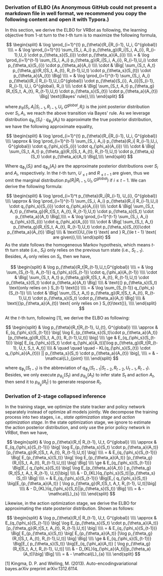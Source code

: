 ### Derivation of ELBO (As Anonymous GitHub could not present a markdown file in well format, we recommend you copy the following content and open it with Typora.)

In this section, we derive the ELBO for VRBot as following, the learning objective from 1-st turn to the $t$-th turn is to maximize the following formula,


$$
\begin{split}
      & \log \prod_{i=1}^{t} p_{\theta}(R_i|R_{i-1}, U_i, G^{global}) \\\\
      = & \log \prod_{i=1}^{t} \sum_{S_i, A_i}  p_{\theta_g}(R_i|S_i, A_{i}, R_{i-1},U_i)
      \cdot p_{\theta_s}(S_{i}) \cdot p_{\theta_a}(A_{i}) \\\\
      = & \log \prod_{i=1}^{t-1} \sum_{S_i, A_i}  p_{\theta_g}(R_i|S_i, A_{i}, R_{i-1},U_i) \cdot p_{\theta_s}(S_{i}) \cdot p_{\theta_a}(A_i) \\\\
      \cdot & \Big[ \sum_{S_t, A_t}  p_{\theta_g}(R_t|S_t, A_{t}, R_{t-1},U_t) \cdot p_{\theta_s}(S_{t}) \cdot p_{\theta_a}(A_{t}) \Big] \\\\
      = & \log \prod_{i=1}^{t-1} \sum_{S_i, A_i}  p_{\theta}(R_i| R_{i-1},U_i,G^{global})
      \cdot p_{\theta}(S_{i}, A_{i}|S_{i-1}, R_{i-1}, U_i, G^{global}, R_i) \\\\
      \cdot & \Big[ \sum_{S_t, A_t}  p_{\theta_g}(R_t|S_t, A_{t}, R_{t-1},U_t)
      \cdot p_{\theta_s}(S_{t}) \cdot p_{\theta_a}(A_{t}) \Big] \text{(Bayes' rule)},\\\\
      \end{split}
$$

where $p_{\theta}(S_i, A_i|S_{i-1}, R_{i-1}, U_i, G^{global}, R_i)$ is the joint posterior distribution over $S_i, A_i$, we reach the above transition via Bayes' rule. As we leverage distribution $q_{\phi_s}(S_t) \cdot q_{\phi_a}(A_t)$ to approximate the true posterior distribution, we have the following approximate equality,

$$
\begin{split}
      & \log \prod_{i=1}^{t} p_{\theta}(R_i|R_{i-1}, U_i, G^{global}) \\\\
      \approx & \log \prod_{i=1}^{t-1} \sum_{S_i, A_i}  p_{\theta}(R_i| R_{i-1},U_i, G^{global})
      \cdot q_{\phi_s}(S_{i}) \cdot q_{\phi_a}(A_{i}) \\\\
      \cdot & \Big[ \sum_{S_t, A_t}  p_{\theta_g}(R_t|S_t, A_{t}, R_{t-1},U_t)
      \cdot p_{\theta_s}(S_t) \cdot p_{\theta_a}(A_t) \Big],\\\\
  \end{split}
$$



Where $q_{\phi_s}(S_i)$ and $q_{\phi_a}(A_i)$ are the approximate posterior distributions over $S_{i}$ and $A_{i}$, respectively. In the $t$-th turn, $U_{\le {t}}$ and $R_{\le {t-1}}$ are given, thus we omit the marginal distribution $p_{\theta}(R_i|R_{i-1}, U_t, G^{global})$ if $i \le t-1$. We can derive the following formula:

$$
\begin{split}
    & \log \prod_{i=1}^t p_{\theta}(R_i|R_{i-1}, U_{i}, G^{global}) \\\\
    \approx & \log \prod_{i=1}^{t-1} \sum_{S_i, A_i}    p_{\theta}(R_i| R_{i-1},U_i)
    \cdot q_{\phi_s}(S_{i}) \cdot q_{\phi_a}(A_{i}) \\\\
    \cdot & \Big[ \sum_{S_t, A_t}  p_{\theta_g}(R_t|S_t, A_{t}, R_{t-1},U_t)
    \cdot p_{\theta_s}(S_t) \cdot p_{\theta_a}(A_t) \Big],\\\\
    = & \log \prod_{i=1}^{t-1} \sum_{S_i, A_i} q_{\phi_s}(S_{i}) \cdot q_{\phi_a}(A_{i}) \\\\
    \cdot & \Big[ \sum_{S_t, A_t}  p_{\theta_g}(R_t|S_t, A_{t}, R_{t-1},U_t)
    \cdot p_{\theta_s}(S_{t})\cdot p_{\theta_a}(A_{t}) \Big] \\\\
    & \text{(}U_{\le t} \text{ and } R_{\le t - 1} \text{ are given)},\\\\
\end{split}
$$
As the state follows the homogeneous Markov hypothesis, which means $t$-th turn state (i.e., $S_t$) only relies on the previous turn state (i.e., $S_{t-1}$). Besides, $A_t$ only relies on $S_t$, then we have,

$$
\begin{split}
    & \log p_{\theta}(R_t|R_{t-1},U_t,G^{global}) \\\\
    = & \log \sum_{S_{t-1}, A_{t-1}} q_{\phi_s}(S_{t-1}) \cdot q_{\phi_a}(A_{t-1}) \\\\
    \cdot & \Big[ \sum_{S_t, A_t}  p_{\theta_g}(R_t|S_t, A_{t}, R_{t-1},U_t)
    \cdot p_{\theta_s}(S_t) \cdot p_{\theta_a}(A_t) \Big] \\\\
    & \text{(} p_{\theta_s}(S_t) \text{only relies on } S_{t-1} \text{)} \\\\
    = & \log \sum_{S_{t-1}} q_{\phi_s}(S_{t-1}) \\\\
    \cdot & \Big[ \sum_{S_t, A_t}  p_{\theta_g}(R_t|S_t, A_{t}, R_{t-1},U_t)
    \cdot  p_{\theta_s}(S_t) \cdot p_{\theta_a}(A_t) \Big] \\\\
    & \text{(}p_{\theta_a}(A_{t}) \text{ only relies on } S_{t}\text{)}, \\\\
\end{split}
$$

At the $t$-th turn, following [1], we derive the ELBO as following:

$$
\begin{split}
        & \log p_{\theta}(R_t|R_{t-1}, U_{t}, G^{global}) \\\\
        \approx & E_{q_{\phi_s}(S_{t-1})} \big[ \log E_{p_{\theta_s}(S_t)\cdot p_{\theta_a}(A_t)} [p_{\theta_g}(R_t|S_t, A_{t}, R_{t-1},U_t)] \big] \\\\
        \ge & E_{q_{\phi_s}(S_{t-1})} \big[ E_{q_{\phi_s}(S_t) \cdot q_{\phi_a}(A_t)}[\log p_{\theta_g}(R_t|R_{t-1}, U_t, S_t, A_t)] \\\\ 
        &  \quad \quad \quad - KL(q_{\phi_s}(S_{t}) \cdot q_{\phi_a}(A_{t})) || p_{\theta_s}(S_t) \cdot p_{\theta_a}(A_{t}) \big], \\\\
        = & - \mathcal{L}_{joint} \\\\
\end{split}
$$

where $q_{\phi_s}(S_{t-1})$ is the abbreviation of $q_{\phi_s}(S_{t-1}|S_{t-2}, R_{t-2}, U_{t-1}, R_{t-1})$. Besides, we only execute $p_{\theta_s}(S_t)$ and $p_{\theta_a}(A_t)$ to infer state $S_t$ and action $A_t$, then send it to $p_{\theta_g}(R_t|\cdot)$ to generate response $R_t$.



### Derivation of 2-stage collapsed inference

In the training stage, we optimize the state tracker and policy network separately instead of optimize all models jointly. We decompose the training process into two stages, i.e., *state optimization stage* and *action optimization stage*. In the state optimization stage, we ignore to estimate the action posterior distribution, and only use the prior policy network in VRBot, then we have,

$$
\begin{split}
  & \log p_{\theta}(R_t| R_{t-1}, U_t, G^{global}) \\\\
  \approx & E_{q_{\phi_s}(S_{t-1})} \big[ \log E_{p_{\theta_s}(S_t) \cdot p_{\theta_a}(A_t)} [p_{\theta_g}(R_t|S_t, A_{t}, R_{t-1},U_t)] \big] \\\\
  = & E_{q_{\phi_s}(S_{t-1})} \Big[ E_{p_{\theta_s}(S_t)} \big[ \log  E_{p_{\theta_a}(A_t)} [p_{\theta_g}(R_t|S_t, A_{t}, R_{t-1},U_t)] \big] \Big] \\\\
  \ge & E_{q_{\phi_s}(S_{t-1})} \Big[E_{ q_{\phi_s}(S_t)} \big[ \log E_{p_{\theta_a}(A_t)} [ p_{\theta_g}(R_t|S_t, A_t, R_{t-1}, U_t)]\big] \\\\
  & - D_{KL}(q_{\phi_s}(S_t)||p_{\theta_s}(S_t)) \Big] \\\\
  = & E_{q_{\phi_s}(S_{t-1})} \Big[E_{ q_{\phi_s}(S_t)} \big[E_{p_{\theta_a}(A_t)} [ \log p_{\theta_g}(R_t|S_t, A_t, R_{t-1}, U_t)]\big] \\\\ 
  & - D_{KL}(q_{\phi_s}(S_t)||p_{\theta_s}(S_t)) \Big] \\\\
  = & - \mathcal{L}_{s} \\\\
\end{split}
$$

Likewise, in the action optimization stage, we derive the ELBO for approximating the state posterior distribution. Shown as follows:

$$
\begin{split}
  & \log p_{\theta}(R_t| R_{t-1}, U_t, G^{global}) \\\\
  \approx & E_{q_{\phi_s}(S_{t-1})} \big[ \log E_{p_{\theta_s}(S_t) \cdot p_{\theta_a}(A_t)} [p_{\theta_g}(R_t|S_t, A_{t}, R_{t-1},U_t)] \big] \\\\
  = & E_{q_{\phi_s}(S_{t-1})} \Big[ E_{p_{\theta_s}(S_t)} \big[  E_{p_{\theta_a}(A_t)} [\log p_{\theta_g}(R_t|S_t, A_{t}, R_{t-1},U_t)] \big] \Big] \\\\
  \ge & E_{q_{\phi_s}(S_{t-1})} \Big[E_{ p_{\theta_s}(S_t)} \big[E_{q_{\phi_a}(A_t)} [ \log p_{\theta_g}(R_t|S_t, A_t, R_{t-1}, U_t)] \\\\
  & - D_{KL}(q_{\phi_a}(A_t)||p_{\theta_a}(A_t))\big] \Big] \\\\
  = & - \mathcal{L}_{a} \\\\
\end{split}
$$

[1] Kingma, D. P. and Welling, M. (2013). Auto-encodingvariational bayes.arXiv preprint arXiv:1312.6114.
